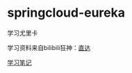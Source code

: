 # springcloud-eureka
学习尤里卡

学习资料来自bilibili狂神：[直达](https://www.bilibili.com/video/BV1jJ411S7xr?spm_id_from=333.999.0.0)

[学习笔记](https://www.notion.so/13669036625163com/Spring-Cloud-Netflix-85666baff94542d58a49df5ec8079cb9)
